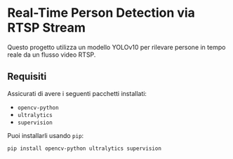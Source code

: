 
# Real-Time Person Detection via RTSP Stream

Questo progetto utilizza un modello YOLOv10 per rilevare persone in tempo reale da un flusso video RTSP.

## Requisiti

Assicurati di avere i seguenti pacchetti installati:

- `opencv-python`
- `ultralytics`
- `supervision`

Puoi installarli usando `pip`:

```bash
pip install opencv-python ultralytics supervision
